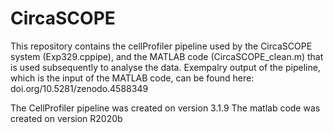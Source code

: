 # CircaSCOPE

This repository contains the cellProfiler pipeline used by the CircaSCOPE system (Exp329.cppipe), and the MATLAB code (CircaSCOPE_clean.m) that is used subsequently to analyse the data.
Exempalry output of the pipeline, which is the input of the MATLAB code, can be found here: doi.org/10.5281/zenodo.4588349

The CellProfiler pipeline was created on version 3.1.9
The matlab code was created on version R2020b
